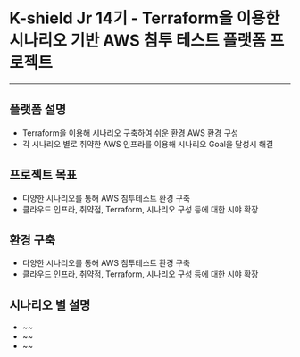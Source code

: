 # K-shield Jr 14기 - Terraform을 이용한 시나리오 기반 AWS 침투 테스트 플랫폼 프로젝트
---

## 플랫폼 설명
- Terraform을 이용해 시나리오 구축하여 쉬운 환경 AWS 환경 구성
- 각 시나리오 별로 취약한 AWS 인프라를 이용해 시나리오 Goal을 달성시 해결 


## 프로젝트 목표
- 다양한 시나리오를 통해 AWS 침투테스트 환경 구축
- 클라우드 인프라, 취약점, Terraform, 시나리오 구성 등에 대한 시야 확장


## 환경 구축
- 다양한 시나리오를 통해 AWS 침투테스트 환경 구축
- 클라우드 인프라, 취약점, Terraform, 시나리오 구성 등에 대한 시야 확장


## 시나리오 별 설명
- ~~
- ~~
- ~~

